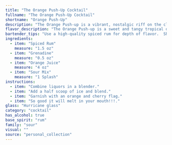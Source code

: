 ```yaml
---
title: "The Orange Push-Up Cocktail"
fullname: "The Orange Push-Up Cocktail"
shortname: "Orange Push-Up"
description: "The Orange Push-up is a vibrant, nostalgic riff on the classic Sour family.  While its exact origin is unknown, its blend of rum, citrus, and sweet elements echoes the popular Rum Sour of the early 20th century, likely adapted with modern sour mix and a playful, popsicle-inspired name. "
flavor_description: "The Orange Push-up is a sweet and tangy tropical delight. Spiced rum provides warmth and complexity, while grenadine adds a touch of cherry sweetness. Orange juice delivers a refreshing citrus burst, balanced by the tartness of sour mix. It's a nostalgic, playful cocktail that evokes memories of childhood treats. "
bartender_tips: "Use a high-quality spiced rum for depth of flavor.  Shake hard with ice to chill and meld the flavors.  If your sour mix is too tart, adjust with a bit more orange juice.  Don't over-shake; you want a nice balance of creamy texture and a vibrant orange hue.  For a fun presentation, rim the glass with sugar and orange zest. "
ingredients:
  - item: "Spiced Rum"
    measure: "1.5 oz"
  - item: "Grenadine"
    measure: "0.5 oz"
  - item: "Orange Juice"
    measure: "4 oz"
  - item: "Sour Mix"
    measure: "1 Splash"
instructions:
  - item: "Combine liquors in a blender."
  - item: "Add a half scoop of ice and blend."
  - item: "Garnish with an orange and cherry flag."
  - item: "So good it will melt in your mouth!!!."
glass: "Hurricane glass"
category: "cocktail"
has_alcohol: true
base_spirit: "rum"
family: "sour"
visual: ""
source: "personal_collection"
---
```


